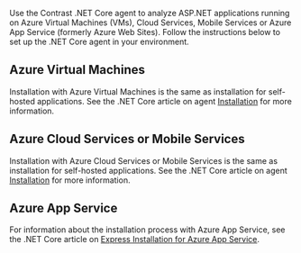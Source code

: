 <!--
title: "Use the Contrast .NET Core Agent on Microsoft Azure"
description: "Learn how to Use the Contrast .NET Core agent on Microsoft Azure."
tags: "installation .NET core agent microsoft azure cloud usage"
-->

Use the Contrast .NET Core agent to analyze ASP.NET applications running on Azure Virtual Machines (VMs), Cloud Services, Mobile Services or Azure App Service (formerly Azure Web Sites). Follow the instructions below to set up the .NET Core agent in your environment.

## Azure Virtual Machines

Installation with Azure Virtual Machines is the same as installation for self-hosted applications. See the .NET Core article on agent [Installation](installation-netcoreinstall.html#netcore-install) for more information.

## Azure Cloud Services or Mobile Services

Installation with Azure Cloud Services or Mobile Services is the same as installation for self-hosted applications. See the .NET Core article on agent [Installation](installation-netcoreinstall.html#netcore-install) for more information.

## Azure App Service

For information about the installation process with Azure App Service, see the .NET Core article on [Express Installation for Azure App Service](installation-netcoreinstall.html#netcore-azure-express).
